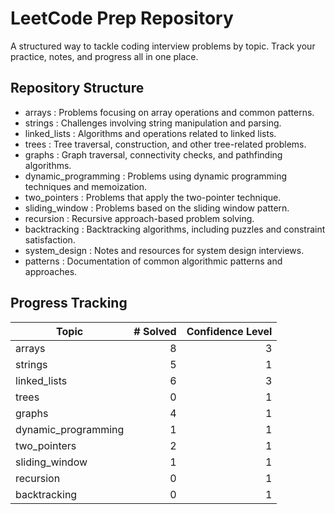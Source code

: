 # LeetCode Prep Repository

A structured way to tackle coding interview problems by topic. Track your practice, notes, and progress all in one place.

## Repository Structure

- arrays                : Problems focusing on array operations and common patterns.
- strings               : Challenges involving string manipulation and parsing.
- linked_lists          : Algorithms and operations related to linked lists.
- trees                 : Tree traversal, construction, and other tree-related problems.
- graphs                : Graph traversal, connectivity checks, and pathfinding algorithms.
- dynamic_programming   : Problems using dynamic programming techniques and memoization.
- two_pointers          : Problems that apply the two-pointer technique.
- sliding_window        : Problems based on the sliding window pattern.
- recursion             : Recursive approach-based problem solving.
- backtracking          : Backtracking algorithms, including puzzles and constraint satisfaction.
- system_design         : Notes and resources for system design interviews.
- patterns              : Documentation of common algorithmic patterns and approaches.

## Progress Tracking

| Topic                  | # Solved | Confidence Level       |
|------------------------|---------:|-----------------------:|
| arrays                 |        8 |                      3 |
| strings                |        5 |                      1 |
| linked_lists           |        6 |                      3 |
| trees                  |        0 |                      1 |
| graphs                 |        4 |                      1 |
| dynamic_programming    |        1 |                      1 |
| two_pointers           |        2 |                      1 |
| sliding_window         |        1 |                      1 |
| recursion              |        0 |                      1 |
| backtracking           |        0 |                      1 |